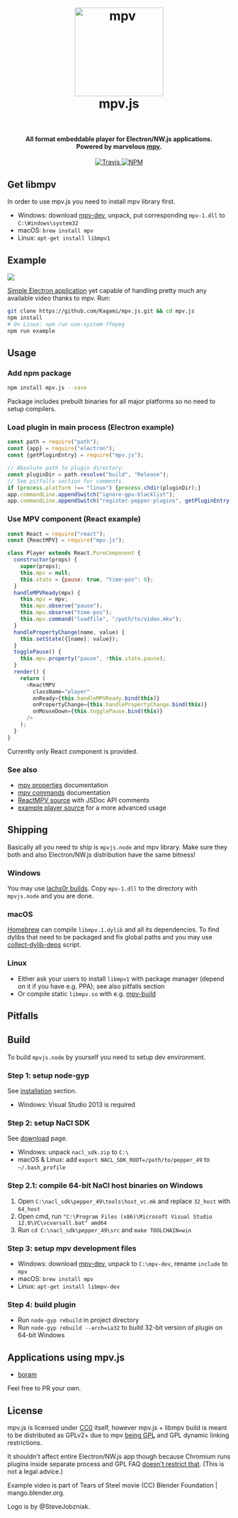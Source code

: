 <h1 align="center">
  <a href="https://mpv.io/">
    <img src="https://i.imgur.com/qQFg0aI.png" alt="mpv" width="200">
  </a>
  <br>mpv.js<br><br>
</h1>

<h4 align="center">
  All format embeddable player for Electron/NW.js applications.
  <br>Powered by marvelous <a href="https://mpv.io/">mpv</a>.
</h4>

<p align="center">
  <a href="https://travis-ci.org/Kagami/mpv.js">
    <img src="https://img.shields.io/travis/Kagami/mpv.js.svg" alt="Travis">
  </a>
  <a href="https://npmjs.org/package/mpv.js">
    <img src="https://img.shields.io/npm/v/mpv.js.svg" alt="NPM">
  </a>
</p>

## Get libmpv

In order to use mpv.js you need to install mpv library first.

* Windows: download [mpv-dev](https://mpv.srsfckn.biz/mpv-dev-latest.7z), unpack, put corresponding `mpv-1.dll` to `C:\Windows\system32`
* macOS: `brew install mpv`
* Linux: `apt-get install libmpv1`

## Example

![](https://i.imgur.com/tLFkATs.png)

[Simple Electron application](example) yet capable of handling pretty much any available video thanks to mpv. Run:

```bash
git clone https://github.com/Kagami/mpv.js.git && cd mpv.js
npm install
# On Linux: npm run use-system-ffmpeg
npm run example
```

## Usage

### Add npm package

```bash
npm install mpv.js --save
```

Package includes prebuilt binaries for all major platforms so no need to setup compilers.

### Load plugin in main process (Electron example)

```javascript
const path = require("path");
const {app} = require("electron");
const {getPluginEntry} = require("mpv.js");

// Absolute path to plugin directory.
const pluginDir = path.resolve("build", "Release");
// See pitfalls section for comments.
if (process.platform !== "linux") {process.chdir(pluginDir);}
app.commandLine.appendSwitch("ignore-gpu-blacklist");
app.commandLine.appendSwitch("register-pepper-plugins", getPluginEntry(pluginDir));
```

### Use MPV component (React example)

```javascript
const React = require("react");
const {ReactMPV} = require("mpv.js");

class Player extends React.PureComponent {
  constructor(props) {
    super(props);
    this.mpv = null;
    this.state = {pause: true, "time-pos": 0};
  }
  handleMPVReady(mpv) {
    this.mpv = mpv;
    this.mpv.observe("pause");
    this.mpv.observe("time-pos");
    this.mpv.command("loadfile", "/path/to/video.mkv");
  }
  handlePropertyChange(name, value) {
    this.setState({[name]: value});
  }
  togglePause() {
    this.mpv.property("pause", !this.state.pause);
  }
  render() {
    return (
      <ReactMPV
        className="player"
        onReady={this.handleMPVReady.bind(this)}
        onPropertyChange={this.handlePropertyChange.bind(this)}
        onMouseDown={this.togglePause.bind(this)}
      />
    );
  }
}
```

Currently only React component is provided.

### See also

* [mpv properties](https://mpv.io/manual/master/#property-list) documentation
* [mpv commands](https://mpv.io/manual/master/#list-of-input-commands) documentation
* [ReactMPV source](index.js) with JSDoc API comments
* [example player source](example/renderer.js) for a more advanced usage

## Shipping

Basically all you need to ship is `mpvjs.node` and mpv library. Make sure they both and also Electron/NW.js distribution have the same bitness!

### Windows

You may use [lachs0r builds](https://mpv.srsfckn.biz/mpv-dev-20170212.7z). Copy `mpv-1.dll` to the directory with `mpvjs.node` and you are done.

### macOS

[Homebrew](https://brew.sh/) can compile `libmpv.1.dylib` and all its dependencies. To find dylibs that need to be packaged and fix global paths and you may use [collect-dylib-deps](scripts/collect-dylib-deps.sh) script.

### Linux

* Either ask your users to install `libmpv1` with package manager (depend on it if you have e.g. PPA); see also pitfalls section
* Or compile static `libmpv.so` with e.g. [mpv-build](https://github.com/mpv-player/mpv-build)

## Pitfalls

## Build

To build `mpvjs.node` by yourself you need to setup dev environment.

### Step 1: setup node-gyp

See [installation](https://github.com/nodejs/node-gyp#installation) section.

* Windows: Visual Studio 2013 is required

### Step 2: setup NaCl SDK

See [download](https://developer.chrome.com/native-client/sdk/download) page.

* Windows: unpack `nacl_sdk.zip` to `C:\`
* macOS & Linux: add `export NACL_SDK_ROOT=/path/to/pepper_49` to `~/.bash_profile`

### Step 2.1: compile 64-bit NaCl host binaries on Windows

1. Open `C:\nacl_sdk\pepper_49\tools\host_vc.mk` and replace `32_host` with `64_host`
2. Open cmd, run `"C:\Program Files (x86)\Microsoft Visual Studio 12.0\VC\vcvarsall.bat" amd64`
3. Run `cd C:\nacl_sdk\pepper_49\src` and `make TOOLCHAIN=win`

### Step 3: setup mpv development files

* Windows: download [mpv-dev](https://mpv.srsfckn.biz/mpv-dev-latest.7z), unpack to `C:\mpv-dev`, rename `include` to `mpv`
* macOS: `brew install mpv`
* Linux: `apt-get install libmpv-dev`

### Step 4: build plugin

* Run `node-gyp rebuild` in project directory
* Run `node-gyp rebuild --arch=ia32` to build 32-bit version of plugin on 64-bit Windows

## Applications using mpv.js

* [boram](https://github.com/Kagami/boram)

Feel free to PR your own.

## License

mpv.js is licensed under [CC0](COPYING) itself, however mpv.js + libmpv build is meant to be distributed as GPLv2+ due to mpv [being GPL](https://github.com/mpv-player/mpv/blob/master/LICENSE) and GPL dynamic linking restrictions.

It shouldn't affect entire Electron/NW.js app though because Chromium runs plugins inside separate process and GPL FAQ [doesn't restrict that](https://www.gnu.org/licenses/gpl-faq.html#NFUseGPLPlugins). (This is not a legal advice.)

Example video is part of Tears of Steel movie (CC) Blender Foundation | mango.blender.org.

Logo is by @SteveJobzniak.
